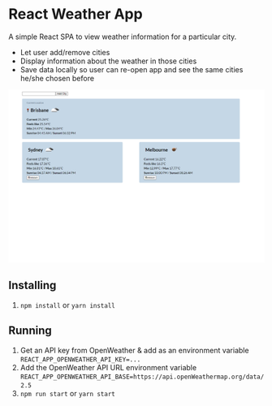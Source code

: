 # React Weather App

A simple React SPA to view weather information for a particular city.

* Let user add/remove cities
* Display information about the weather in those cities
* Save data locally so user can re-open app and see the same cities he/she chosen before

![Showcase Image](showcase.png)

## Installing

1. `npm install` or `yarn install`

## Running

1. Get an API key from OpenWeather & add as an environment variable `REACT_APP_OPENWEATHER_API_KEY=...`
1. Add the OpenWeather API URL environment variable `REACT_APP_OPENWEATHER_API_BASE=https://api.openWeathermap.org/data/2.5`
2. `npm run start` or `yarn start`